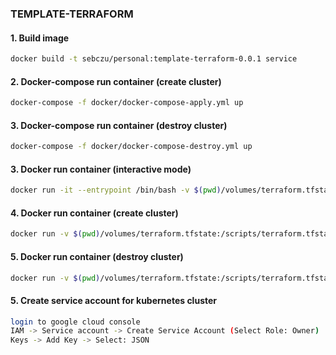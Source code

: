 ### **TEMPLATE-TERRAFORM**

#### 1. Build image
```bash
docker build -t sebczu/personal:template-terraform-0.0.1 service
```

#### 2. Docker-compose run container (create cluster)
```bash
docker-compose -f docker/docker-compose-apply.yml up
```

#### 3. Docker-compose run container (destroy cluster)
```bash
docker-compose -f docker/docker-compose-destroy.yml up
```

#### 3. Docker run container (interactive mode)
```bash
docker run -it --entrypoint /bin/bash -v $(pwd)/volumes/terraform.tfstate:/scripts/terraform.tfstate -e "CREDENTIAL={BASE_64_CREDENTIAL}" sebczu/personal:template-terraform-0.0.1
```

#### 4. Docker run container (create cluster)
```bash
docker run -v $(pwd)/volumes/terraform.tfstate:/scripts/terraform.tfstate -e "CREDENTIAL={BASE_64_CREDENTIAL}" -e "TYPE=APPLY" volumes:/scripts/.terraform sebczu/personal:template-terraform-0.0.1
```

#### 5. Docker run container (destroy cluster)
```bash
docker run -v $(pwd)/volumes/terraform.tfstate:/scripts/terraform.tfstate -e "CREDENTIAL={BASE_64_CREDENTIAL}" -e "TYPE=DESTROY" volumes:/scripts/.terraform sebczu/personal:template-terraform-0.0.1
```

#### 5. Create service account for kubernetes cluster
```bash
login to google cloud console
IAM -> Service account -> Create Service Account (Select Role: Owner)
Keys -> Add Key -> Select: JSON
```